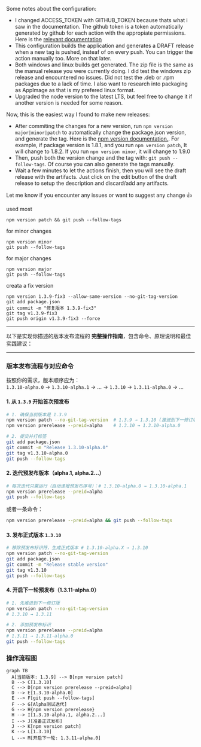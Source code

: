 Some notes about the configuration:

-   I changed ACCESS\_TOKEN with GITHUB\_TOKEN because thats what i saw in the documentation. The github token is a token automatically generated by github for each action with the appropiate permissions. Here is the [relevant documentation](https://docs.github.com/en/actions/security-for-github-actions/security-guides/automatic-token-authentication#about-the-github_token-secret)
-   This configuration builds the application and generates a DRAFT release when a new tag is pushed, insteaf of on every push. You can trigger the action manually too. More on that later.
-   Both windows and linux builds get generated. The zip file is the same as the manual release you were currently doing. I did test the windows zip release and encountered no issues. Did not test the .deb or .rpm packages due to a lack of time. I also want to research into packaging as AppImage as that is my prefered linux format.
-   Upgraded the node version to the latest LTS, but feel free to change it if another version is needed for some reason.

Now, this is the easiest way I found to make new releases:

-   After commiting the changes for a new version, run `npm version major|minor|patch` to automatically change the package.json version, and generate the tag. Here is the [npm version documentation.](https://docs.npmjs.com/cli/v6/commands/npm-version). For example, if package version is 1.8.1, and you run `npm version patch`, It will change to 1.8.2. If you run `npm version minor`, it will change to 1.9.0
-   Then, push both the version change and the tag with: `git push --follow-tags`. Of course you can also generate the tags manually.
-   Wait a few minutes to let the actions finish, then you will see the draft release with the artifacts. Just click on the edit button of the draft release to setup the description and discard/add any artifacts.

Let me know if you encounter any issues or want to suggest any change 👍


used most
```
npm version patch && git push --follow-tags
```

for minor changes
```
npm version minor
git push --follow-tags
```

for major changes
```
npm version major
git push --follow-tags
```


creata a fix version
```
npm version 1.3.9-fix3 --allow-same-version --no-git-tag-version
git add package.json
git commit -m "修复版本 1.3.9-fix3"
git tag v1.3.9-fix3
git push origin v1.3.9-fix3 --force
```

---

以下是实现你描述的版本发布流程的 **完整操作指南**，包含命令、原理说明和最佳实践建议：

---

### **版本发布流程与对应命令**
按照你的需求，版本顺序应为：  
`1.3.10-alpha.0` → `1.3.10-alpha.1` → ... → `1.3.10` → `1.3.11-alpha.0` → ...

#### **1. 从 `1.3.9` 开始首次预发布**
```bash
# 1. 确保当前版本是 1.3.9
npm version patch --no-git-tag-version  # 1.3.9 → 1.3.10 (推进到下一修订版)
npm version prerelease --preid=alpha    # 1.3.10 → 1.3.10-alpha.0

# 2. 提交并打标签
git add package.json
git commit -m "Release 1.3.10-alpha.0"
git tag v1.3.10-alpha.0
git push --follow-tags
```

#### **2. 迭代预发布版本（alpha.1, alpha.2...）**
```bash
# 每次迭代只需运行（自动递增预发布序号）：# 1.3.10-alpha.0 → 1.3.10-alpha.1
npm version prerelease --preid=alpha    
git push --follow-tags
```
或者一条命令：
```bash
npm version prerelease --preid=alpha && git push --follow-tags
```

#### **3. 发布正式版本 `1.3.10`**
```bash
# 移除预发布标识符，生成正式版本 # 1.3.10-alpha.X → 1.3.10
npm version patch --no-git-tag-version  
git add package.json
git commit -m "Release stable version"
git tag v1.3.10
git push --follow-tags
```

#### **4. 开启下一轮预发布（1.3.11-alpha.0）**
```bash
# 1. 先推进到下一修订版
npm version patch --no-git-tag-version  
# 1.3.10 → 1.3.11

# 2. 添加预发布标识
npm version prerelease --preid=alpha    
# 1.3.11 → 1.3.11-alpha.0
git push --follow-tags
```

### **操作流程图**
```mermaid
graph TB
  A[当前版本: 1.3.9] --> B[npm version patch]
  B --> C[1.3.10]
  C --> D[npm version prerelease --preid=alpha]
  D --> E[1.3.10-alpha.0]
  E --> F[git push --follow-tags]
  F --> G[Alpha测试迭代]
  G --> H{npm version prerelease}
  H --> I[1.3.10-alpha.1, alpha.2...]
  I --> J[准备正式发布]
  J --> K[npm version patch]
  K --> L[1.3.10]
  L --> M[开启下一轮: 1.3.11-alpha.0]
```